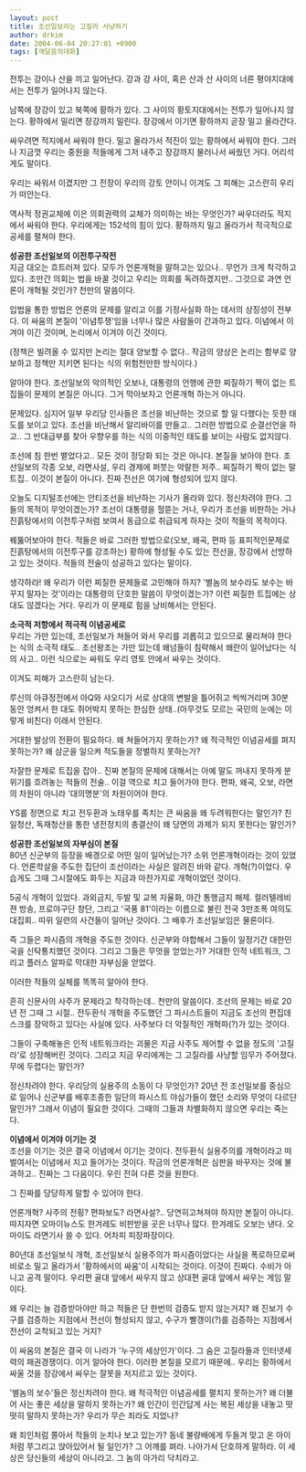 ```yaml
---
layout: post
title: 조선일보라는 고질라 사냥하기
author: drkim
date: 2004-06-04 20:27:01 +0900
tags: [깨달음의대화]
---
```

전투는 강이나 산을 끼고 일어난다. 강과 강 사이, 혹은 산과 산 사이의 너른 평야지대에서는 전투가 일어나지 않는다. 
  
  
남쪽에 장강이 있고 북쪽에 황하가 있다. 그 사이의 황토지대에서는 전투가 일어나지 않는다. 황하에서 밀리면 장강까지 밀린다. 장강에서 이기면 황하까지 곧장 밀고 올라간다.    
  
싸우려면 적지에서 싸워야 한다. 밀고 올라가서 적진이 있는 황하에서 싸워야 한다. 그러나 지금껏 우리는 중원을 적들에게 그저 내주고 장강까지 물러나서 싸웠던 거다. 어리석게도 말이다.    
  
우리는 싸워서 이겼지만 그 전장이 우리의 강토 안이니 이겨도 그 피해는 고스란히 우리가 떠안는다.    
  
역사적 정권교체에 이은 의회권력의 교체가 의미하는 바는 무엇인가? 싸우더라도 적지에서 싸워야 한다. 우리에게는 152석의 힘이 있다. 황하까지 밀고 올라가서 적극적으로 공세를 펼쳐야 한다.    
  
**성공한 조선일보의 이전투구작전**  
지금 대오는 흐트러져 있다. 모두가 언론개혁을 말하고는 있으나.. 무언가 크게 착각하고 있다. 조만간 의회는 법을 바꿀 것이고 우리는 의회를 독려하겠지만.. 그것으로 과연 언론이 개혁될 것인가? 천만의 말씀이다.    
  
입법을 통한 방법은 언론의 문제를 알리고 이를 기정사실화 하는 데서의 상징성이 전부다. 이 싸움의 본질이 '이념투쟁'임을 너무나 많은 사람들이 간과하고 있다. 이념에서 이겨야 이긴 것이며, 논리에서 이겨야 이긴 것이다.    
  
(정책은 빌려올 수 있지만 논리는 절대 양보할 수 없다.. 작금의 양상은 논리는 함부로 양보하고 정책만 지키면 된다는 식의 위험천만한 방식이다.)    
  
알아야 한다. 조선일보의 악의적인 오보나, 대통령의 언행에 관한 찌질하기 짝이 없는 트집들이 문제의 본질은 아니다. 그거 막아보자고 언론개혁 하는거 아니다.    
  
문제있다. 심지어 일부 우리당 인사들은 조선을 비난하는 것으로 할 일 다했다는 듯한 태도를 보이고 있다. 조선을 비난해서 알리바이를 만들고.. 그러한 방법으로 순결선언을 하고.. 그 반대급부를 찾아 우향우를 하는 식의 이중적인 태도를 보이는 사람도 없지않다.    
  
조선에 침 한번 뱉었다고.. 모든 것이 정당화 되는 것은 아니다. 본질을 보아야 한다. 조선일보의 각종 오보, 라면사설, 우리 경제에 퍼붓는 악랄한 저주.. 찌질하기 짝이 없는 말트집.. 이것이 본질이 아니다. 진짜 전선은 여기에 형성되어 있지 않다.    
  
오늘도 디지털조선에는 안티조선을 비난하는 기사가 올라와 있다. 정신차려야 한다. 그들의 목적이 무엇이겠는가? 조선이 대통령을 헐뜯는 거나, 우리가 조선을 비판하는 거나 진흙탕에서의 이전투구처럼 보여서 동급으로 취급되게 하자는 것이 적들의 목적이다.    
  
꿰뚫어보아야 한다. 적들은 바로 그러한 방법으로(오보, 왜곡, 편파 등 표피적인문제로 진흙탕에서의 이전투구를 강조하는) 황하에 형성될 수도 있는 전선을, 장강에서 선방하고 있는 것이다. 적들의 전술이 성공하고 있다는 말이다.    
  
생각하라! 왜 우리가 이런 찌질한 문제들로 고민해야 하지? '별놈의 보수라도 보수는 바꾸지 말자는 것'이라는 대통령의 단호한 말씀이 무엇이겠는가? 이런 찌질한 트집에는 상대도 않겠다는 거다. 우리가 이 문제로 힘을 낭비해서는 안된다.    
  
**소극적 저항에서 적극적 이념공세로**  
우리는 가만 있는데, 조선일보가 쳐들어 와서 우리를 괴롭히고 있으므로 물리쳐야 한다는 식의 소극적 태도.. 조선왕조는 가만 있는데 왜넘들이 침략해서 왜란이 일어났다는 식의 사고.. 이런 식으로는 싸워도 우리 영토 안에서 싸우는 것이다. 
  
  
이겨도 피해가 고스란히 남는다.    
  
루신의 아큐정전에서 아Q와 샤오디가 서로 상대의 변발을 틀어쥐고 씩씩거리며 30분 동안 엉켜서 한 대도 쥐어박지 못하는 한심한 상태..(아무것도 모르는 국민의 눈에는 이렇게 비친다) 이래서 안된다. 
  
  
거대한 발상의 전환이 필요하다. 왜 쳐들어가지 못하는가? 왜 적극적인 이념공세를 펴지 못하는가? 왜 삼군을 일으켜 적도들을 정벌하지 못하는가?    
  
자잘한 문제로 트집을 잡아.. 진짜 본질의 문제에 대해서는 아예 말도 꺼내지 못하게 분위기를 흐려놓는 적들의 전술.. 이걸 역으로 치고 들어가야 한다. 편파, 왜곡, 오보, 라면의 차원이 아니라 '대의명분'의 차원이어야 한다.    
  
YS를 정면으로 치고 전두환과 노태우를 족치는 큰 싸움을 왜 두려워한다는 말인가? 친일청산, 독재청산을 통한 냉전정치의 총결산이 왜 당면의 과제가 되지 못한다는 말인가?    
  
**성공한 조선일보의 자부심이 본질**  
80년 신군부의 등장을 배경으로 어떤 일이 일어났는가? 소위 언론개혁이라는 것이 있었다. 언론학살을 주도한 집단이 조선이라는 사실은 알려진 바와 같다. 개혁(?)이었다. 우습게도 그때 그시절에도 화두는 지금과 마찬가지로 개혁이었던 것이다.    
  
5공식 개혁이 있었다. 과외금지, 두발 및 교복 자율화, 야간 통행금지 해제. 컬러텔레비젼 방송, 프로야구단 창단, 그리고 '국풍 81'이라는 이름으로 불린 전국 3만조폭 여의도대집회.. 따위 일련의 사건들이 일어난 것이다. 그 배후가 조선일보임은 물론이다.    
  
즉 그들은 파시즘의 개혁을 주도한 것이다. 신군부와 야합해서 그들이 일정기간 대한민국을 신탁통치했던 것이다. 그리고 그들은 무엇을 얻었는가? 거대한 인적 네트워크, 그리고 플러스 알파로 막대한 자부심을 얻었다.    
  
이러한 적들의 실체를 똑똑히 알아야 한다.    
  
흔히 신문사의 사주가 문제라고 착각하는데.. 천만의 말씀이다. 조선의 문제는 바로 20년 전 그때 그 시절.. 전두환식 개혁을 주도했던 그 파시스트들이 지금도 조선의 편집데스크를 장악하고 있다는 사실에 있다. 사주보다 더 악질적인 개혁파(?)가 있는 것이다.    
  
그들이 구축해놓은 인적 네트워크라는 괴물은 지금 사주도 제어할 수 없을 정도의 '고질라'로 성장해버린 것이다. 그리고 지금 우리에게는 그 고질라를 사냥할 임무가 주어졌다. 무에 두렵다는 말인가?    
  
정신차려야 한다. 우리당의 실용주의 소동이 다 무엇인가? 20년 전 조선일보를 중심으로 일어나 신군부를 배후조종한 일단의 파시스트 야심가들이 했던 소리와 무엇이 다르단 말인가? 그래서 이념이 필요한 것이다. 그때의 그들과 차별화하지 않으면 우리는 죽는다.    
  
**이념에서 이겨야 이기는 것**  
조선을 이기는 것은 결국 이념에서 이기는 것이다. 전두환식 실용주의를 개혁이라고 떠벌여서는 이념에서 지고 들어가는 것이다. 작금의 언론개혁은 심판을 바꾸자는 것에 불과하고.. 진짜는 그 다음이다. 우린 전혀 다른 것을 원한다.    
  
그 진짜를 당당하게 말할 수 있어야 한다.    
  
언론개혁? 사주의 전횡? 편파보도? 라면사설?.. 당연히고쳐져야 하지만 본질이 아니다. 따지자면 오마이뉴스도 한겨레도 비판받을 곳은 너무나 많다. 한겨레도 오보는 낸다. 오마이도 라면기사 쓸 수 있다. 어차피 피장파장이다.    
  
80년대 조선일보식 개혁, 조선일보식 실용주의가 파시즘이었다는 사실을 폭로하므로써 비로소 밀고 올라가서 '황하에서의 싸움'이 시작되는 것이다. 이것이 진짜다. 수비가 아니고 공격 말이다. 우리편 골대 앞에서 싸우지 않고 상대편 골대 앞에서 싸우는 게임 말이다.    
  
왜 우리는 늘 검증받아야만 하고 적들은 단 한번의 검증도 받지 않는거지? 왜 진보가 수구를 검증하는 지점에서 전선이 형성되지 않고, 수구가 빨갱이(?)를 검증하는 지점에서 전선이 교착되고 있는 거지? 
  
  
이 싸움의 본질은 결국 이 나라가 '누구의 세상인가'이다. 그 숨은 고질라들과 인터넷세력의 패권경쟁이다. 이거 알아야 한다. 이러한 본질을 모르기 때문에.. 우리는 황하에서 싸울 것을 장강에서 싸우는 잘못을 저지르고 있는 것이다.    
  
'별놈의 보수'들은 정신차려야 한다. 왜 적극적인 이념공세를 펼치지 못하는가? 왜 더불어 사는 좋은 세상을 말하지 못하는가? 왜 인간이 인간답게 사는 복된 세상을 내놓고 떳떳히 말하지 못하는가? 우리가 무슨 죄라도 지었나?    
  
왜 죄인처럼 쫄아서 적들의 눈치나 보고 있는가? 동네 불량배에게 두들겨 맞고 온 아이처럼 쭈그리고 앉아있어서 될 일인가? 그 어깨를 펴라. 나아가서 단호하게 말하라. 이 세상은 당신들의 세상이 아니라고. 그 놈의 아가리 닥치라고.